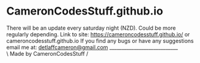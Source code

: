 # CameronCodesStuff.github.io

There will be an update every saturday night (NZD). Could be more regularly depending.                                                   Link to site: https://cameroncodesstuff.github.io/     or     cameroncodesstuff.github.io                                                If you find any bugs or have any suggestions email me at: detlaffcameron@gmail.com                                                    ____________________________   
\ Made by CameronCodesStuff /
 
